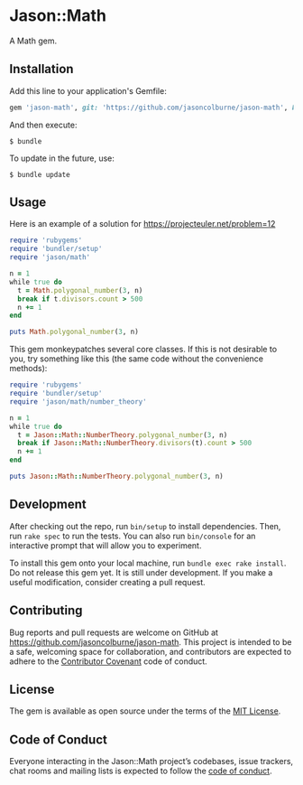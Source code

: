 # Jason::Math

A Math gem.

## Installation

Add this line to your application's Gemfile:

```ruby
gem 'jason-math', git: 'https://github.com/jasoncolburne/jason-math', branch: 'main'
```

And then execute:

    $ bundle

To update in the future, use:

    $ bundle update

## Usage

Here is an example of a solution for https://projecteuler.net/problem=12

```ruby
require 'rubygems'
require 'bundler/setup'
require 'jason/math'

n = 1
while true do
  t = Math.polygonal_number(3, n)
  break if t.divisors.count > 500
  n += 1
end

puts Math.polygonal_number(3, n)
```

This gem monkeypatches several core classes. If this is not desirable to you, try something like this (the same code without the convenience methods):

```ruby
require 'rubygems'
require 'bundler/setup'
require 'jason/math/number_theory'

n = 1
while true do
  t = Jason::Math::NumberTheory.polygonal_number(3, n)
  break if Jason::Math::NumberTheory.divisors(t).count > 500
  n += 1
end

puts Jason::Math::NumberTheory.polygonal_number(3, n)
```

## Development

After checking out the repo, run `bin/setup` to install dependencies. Then, run `rake spec` to run the tests. You can also run `bin/console` for an interactive prompt that will allow you to experiment.

To install this gem onto your local machine, run `bundle exec rake install`. Do not release this gem yet. It is still under development. If you make a useful modification, consider creating a pull request.

## Contributing

Bug reports and pull requests are welcome on GitHub at https://github.com/jasoncolburne/jason-math. This project is intended to be a safe, welcoming space for collaboration, and contributors are expected to adhere to the [Contributor Covenant](http://contributor-covenant.org) code of conduct.

## License

The gem is available as open source under the terms of the [MIT License](https://opensource.org/licenses/MIT).

## Code of Conduct

Everyone interacting in the Jason::Math project’s codebases, issue trackers, chat rooms and mailing lists is expected to follow the [code of conduct](https://github.com/jasoncolburne/jason-math/blob/master/CODE_OF_CONDUCT.md).
